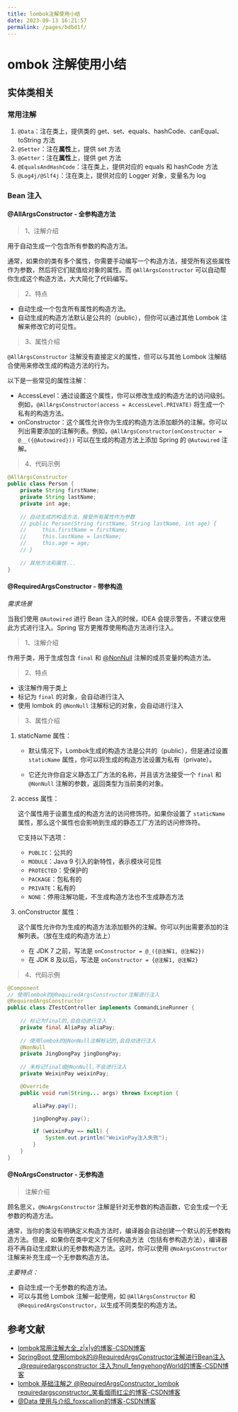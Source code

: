 ```yaml
---
title: lombok注解使用小结
date: 2023-09-13 16:21:57
permalink: /pages/bdbd1f/
---
```

# ombok 注解使用小结

## 实体类相关

### 常用注解

1. `@Data`：注在类上，提供类的 get、set、equals、hashCode、canEqual、toString 方法
2. `@Setter`：注在**属性**上，提供 set 方法
3. `@Getter`：注在**属性**上，提供 get 方法
4. `@EqualsAndHashCode`：注在类上，提供对应的 equals 和 hashCode 方法
5. `@Log4j/@Slf4j`：注在类上，提供对应的 Logger 对象，变量名为 log



### Bean 注入

#### @AllArgsConstructor - 全参构造方法

> 1、注解介绍

用于自动生成一个包含所有参数的构造方法。

通常，如果你的类有多个属性，你需要手动编写一个构造方法，接受所有这些属性作为参数，然后将它们赋值给对象的属性。而 `@AllArgsConstructor` 可以自动帮你生成这个构造方法，大大简化了代码编写。

> 2、特点

- 自动生成一个包含所有属性的构造方法。
- 自动生成的构造方法默认是公共的（public），但你可以通过其他 Lombok 注解来修改它的可见性。

> 3、属性介绍

`@AllArgsConstructor` 注解没有直接定义的属性，但可以与其他 Lombok 注解结合使用来修改生成的构造方法的行为。

以下是一些常见的属性注解：

- AccessLevel：通过设置这个属性，你可以修改生成的构造方法的访问级别。例如，`@AllArgsConstructor(access = AccessLevel.PRIVATE)` 将生成一个私有的构造方法。
- onConstructor：这个属性允许你为生成的构造方法添加额外的注解。你可以列出需要添加的注解列表。例如，`@AllArgsConstructor(onConstructor = @__({@Autowired}))` 可以在生成的构造方法上添加 Spring 的 `@Autowired` 注解。

> 4、代码示例

```java
@AllArgsConstructor
public class Person {
    private String firstName;
    private String lastName;
    private int age;
    
    // 自动生成的构造方法，接受所有属性作为参数
    // public Person(String firstName, String lastName, int age) {
    //     this.firstName = firstName;
    //     this.lastName = lastName;
    //     this.age = age;
    // }
    
    // 其他方法和属性...
}
```



#### @RequiredArgsConstructor - 带参构造

*需求场景*

当我们使用 `@Autowired` 进行 Bean 注入的时候，IDEA 会提示警告，不建议使用此方式进行注入。Spring 官方更推荐使用构造方法进行注入。

> 1、注解介绍

作用于类，用于生成包含 `final` 和 [@NonNull](https://blog.csdn.net/qq_39249094/article/details/121009849) 注解的成员变量的构造方法。

> 2、特点

- 该注解作用于类上
- 标记为 `final` 的对象，会自动进行注入
- 使用 lombok 的 `@NonNull` 注解标记的对象，会自动进行注入

> 3、属性介绍

1. staticName 属性：

   - 默认情况下，Lombok生成的构造方法是公共的（public），但是通过设置 `staticName` 属性，你可以将生成的构造方法设置为私有（private）。

   - 它还允许你自定义静态工厂方法的名称，并且该方法接受一个 `final` 和 `@NonNull` 注解的参数，返回类型为当前类的对象。

2. access 属性：

   这个属性用于设置生成的构造方法的访问修饰符。如果你设置了 `staticName` 属性，那么这个属性也会影响到生成的静态工厂方法的访问修饰符。

   它支持以下选项：

   - `PUBLIC`：公共的
   - `MODULE`：Java 9 引入的新特性，表示模块可见性
   - `PROTECTED`：受保护的
   - `PACKAGE`：包私有的
   - `PRIVATE`：私有的
   - `NONE`：停用注解功能，不生成构造方法也不生成静态方法

3. onConstructor 属性：

   这个属性允许你为生成的构造方法添加额外的注解。你可以列出需要添加的注解列表。（放在生成的构造方法上）

   - 在 JDK 7 之前，写法是 `onConstructor = @_({@注解1, @注解2})`
   - 在 JDK 8 及以后，写法是 `onConstructor = {@注解1, @注解2}`

> 4、代码示例

```java
@Component
// 使用lombok的@RequiredArgsConstructor注解进行注入
@RequiredArgsConstructor
public class ZTestController implements CommandLineRunner {
	
	// 标记为final的,会自动进行注入
    private final AliaPay aliaPay;
	
	// 使用lombok的@NonNull注解标记的,会自动进行注入
    @NonNull
    private JingDongPay jingDongPay;
	
	// 未标记final或@NonNull,不会进行注入
    private WeixinPay weixinPay;

    @Override
    public void run(String... args) throws Exception {

        aliaPay.pay();

        jingDongPay.pay();

        if (weixinPay == null) {
            System.out.println("WeixinPay注入失败");
        }
    }
}
```



#### @NoArgsConstructor - 无参构造

> 注解介绍

顾名思义，`@NoArgsConstructor` 注解是针对无参数的构造函数，它会生成一个无参数的构造方法。

通常，当你的类没有明确定义构造方法时，编译器会自动创建一个默认的无参数构造方法。但是，如果你在类中定义了任何构造方法（包括有参构造方法），编译器将不再自动生成默认的无参数构造方法。这时，你可以使用 `@NoArgsConstructor` 注解来补充生成一个无参数构造方法。

*主要特点：*

- 自动生成一个无参数的构造方法。
- 可以与其他 Lombok 注解一起使用，如 `@AllArgsConstructor` 和 `@RequiredArgsConstructor`，以生成不同类型的构造方法。





## 参考文献

- [lombok常用注解大全_z|x|y的博客-CSDN博客](https://blog.csdn.net/MHGeek/article/details/100155398)
- [SpringBoot 使用lombok的@RequiredArgsConstructor注解进行Bean注入_@requiredargsconstructor 注入为null_fengyehongWorld的博客-CSDN博客](https://blog.csdn.net/feyehong/article/details/127077857)
- [lombok 基础注解之 @RequiredArgsConstructor_lombok requiredargsconstructor_笑看烟雨红尘的博客-CSDN博客](https://blog.csdn.net/qq_39249094/article/details/121028234?spm=1001.2101.3001.6650.2&utm_medium=distribute.pc_relevant.none-task-blog-2~default~CTRLIST~Rate-2-121028234-blog-127077857.235^v38^pc_relevant_default_base3&depth_1-utm_source=distribute.pc_relevant.none-task-blog-2~default~CTRLIST~Rate-2-121028234-blog-127077857.235^v38^pc_relevant_default_base3&utm_relevant_index=5)
- [@Data 使用与介绍_foxscallion的博客-CSDN博客](https://blog.csdn.net/weixin_44903718/article/details/108038487)

